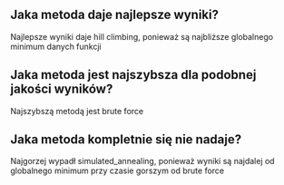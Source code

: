## Jaka metoda daje najlepsze wyniki?

Najlepsze wyniki daje hill climbing, ponieważ są najbliższe globalnego minimum danych funkcji


## Jaka metoda jest najszybsza dla podobnej jakości wyników?

Najszybszą metodą jest brute force

## Jaka metoda kompletnie się nie nadaje?

Najgorzej wypadł simulated_annealing, ponieważ wyniki są najdalej od globalnego minimum przy czasie gorszym od brute force
